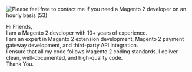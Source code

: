 ![Please feel free to contact me if you need a Magento 2 developer on an hourly basis (53)](https://github.com/user-attachments/assets/cb398247-da71-489b-a94e-c6f86261b48d)

Hi Friends,<br>
I am a Magento 2 developer with 10+ years of experience. <br>I am an expert in Magento 2 extension development, Magento 2 payment gateway development, and third-party API integration.<br> I ensure that all my code follows Magento 2 coding standards. I deliver clean, well-documented, and high-quality code.<br>
Thank You.

